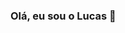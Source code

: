 ### Olá, eu sou o Lucas 👋

<!--
**banjolucas/banjolucas** is a ✨ _special_ ✨ repository because its `README.md` (this file) appears on your GitHub profile.

Here are some ideas to get you started:

- 🚀 Eu sou desenvolvedor back-end na linguagem C# com .NET Framework e .NET Core ...
- 🌱 Estou estudando JavaScript, HTML, CSS para ser um desenvolver front-end ...
-->
